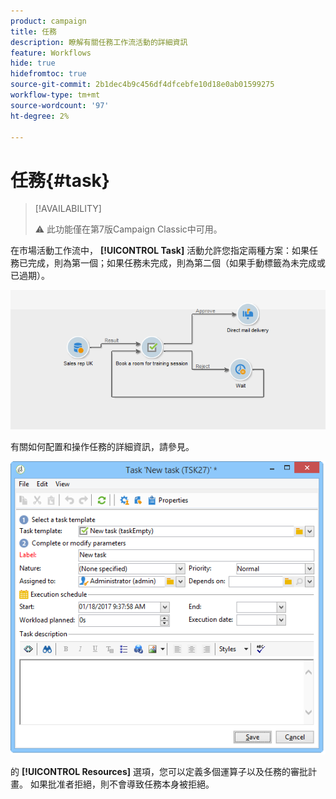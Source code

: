 ```yaml
---
product: campaign
title: 任務
description: 瞭解有關任務工作流活動的詳細資訊
feature: Workflows
hide: true
hidefromtoc: true
source-git-commit: 2b1dec4b9c456df4dfcebfe10d18e0ab01599275
workflow-type: tm+mt
source-wordcount: '97'
ht-degree: 2%

---
```


# 任務{#task}



>[!AVAILABILITY]
>
>:warning: 此功能僅在第7版Campaign Classic中可用。

在市場活動工作流中， **[!UICONTROL Task]** 活動允許您指定兩種方案：如果任務已完成，則為第一個；如果任務未完成，則為第二個（如果手動標籤為未完成或已過期）。

![](assets/mrm_task_in_workflow.png)

有關如何配置和操作任務的詳細資訊，請參見。

![](assets/wkf_task_activity.png)

的 **[!UICONTROL Resources]** 選項，您可以定義多個運算子以及任務的審批計畫。 如果批准者拒絕，則不會導致任務本身被拒絕。
